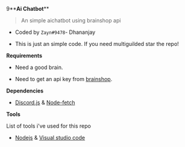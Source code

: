 9**__Ai Chatbot__**

> An simple aichatbot using brainshop api

- Coded by `Zayn#9478`- Dhananjay

- This is just an simple code. If you need multiguilded star the repo!

**__Requirements__**

- Need a good brain.

- Need to get an api key from [brainshop](https://brainshop.ai/).


**__Dependencies__**

- [Discord.js](https://npmjs.com/discord.js) & [Node-fetch](https://npmjs.com/node-fetch)

**__Tools__**

List of tools i've used for this repo

- [Nodejs](https://nodejs.org) & [Visual studio code](https://code.visualstudio.com/)
